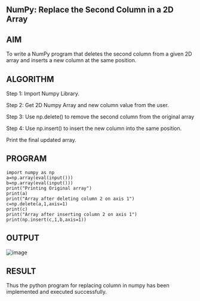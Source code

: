 ## NumPy: Replace the Second Column in a 2D Array
## AIM
To write a NumPy program that deletes the second column from a given 2D array and
inserts a new column at the same position.

## ALGORITHM
Step 1:	Import Numpy Library.

Step 2:	Get 2D Numpy Array and new column value from the user.

Step 3:	Use np.delete() to remove the second column from the original array

Step 4:	Use np.insert() to insert the new column into the same position.

Print the final updated array.

## PROGRAM
```
import numpy as np
a=np.array(eval(input()))
b=np.array(eval(input()))
print("Printing Original array")
print(a)
print("Array after deleting column 2 on axis 1")
c=np.delete(a,1,axis=1)
print(c)
print("Array after inserting column 2 on axis 1")
print(np.insert(c,1,b,axis=1))
```
## OUTPUT
![image](https://github.com/user-attachments/assets/fd85124b-9fea-4904-ba84-f855e964eae2)

## RESULT
Thus the python program for replacing column in numpy has been implemented and executed successfully.
